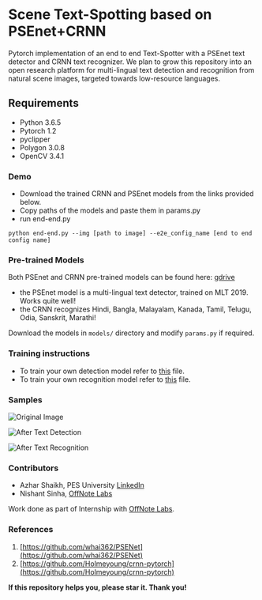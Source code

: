 # Scene Text-Spotting based on PSEnet+CRNN

Pytorch implementation of an end to end Text-Spotter with a PSEnet text detector and CRNN text recognizer. We plan to grow this repository into an open research platform for multi-lingual text detection and recognition from natural scene images, targeted towards low-resource languages.

## Requirements
- Python 3.6.5
- Pytorch 1.2
- pyclipper
- Polygon 3.0.8
- OpenCV 3.4.1

### Demo
- Download the trained CRNN and PSEnet models from the links provided below.
- Copy paths of the models and paste them in params.py
- run end-end.py
```
python end-end.py --img [path to image] --e2e_config_name [end to end config name]
```

### Pre-trained Models

Both PSEnet and CRNN pre-trained models can be found here: [gdrive](https://drive.google.com/open?id=1Bza5tAACtqtLNLxg7ws6rzRrSeW1-Jp6)

* the PSEnet model is a multi-lingual text detector, trained on MLT 2019. Works quite well!
* the CRNN recognizes Hindi, Bangla, Malayalam, Kanada, Tamil, Telugu, Odia, Sanskrit, Marathi!

Download the models in `models/` directory and modify `params.py` if required.

### Training instructions
* To train your own detection model refer to [this](PAN-PSEnet/Detection/PSEnet/train_ic19MLT.py) file.
* To train your own recognition model refer to [this](Recognition/Readme.md) file.

### Samples

![Original Image](./demo/tr_img_09961.jpg)

![After Text Detection](./demo/result.jpg)

![After Text Recognition](./demo/transcript.png)

### Contributors

* Azhar Shaikh, PES University [LinkedIn](https://www.linkedin.com/in/azhar-shaikh-b61892137)
* Nishant Sinha, [OffNote Labs](https://github.com/ofnote)

Work done as part of Internship with [OffNote Labs](http://offnote.co).

### References
1. [https://github.com/whai362/PSENet](https://github.com/whai362/PSENet)
2. [https://github.com/Holmeyoung/crnn-pytorch](https://github.com/Holmeyoung/crnn-pytorch)

**If this repository helps you, please star it. Thank you!**








